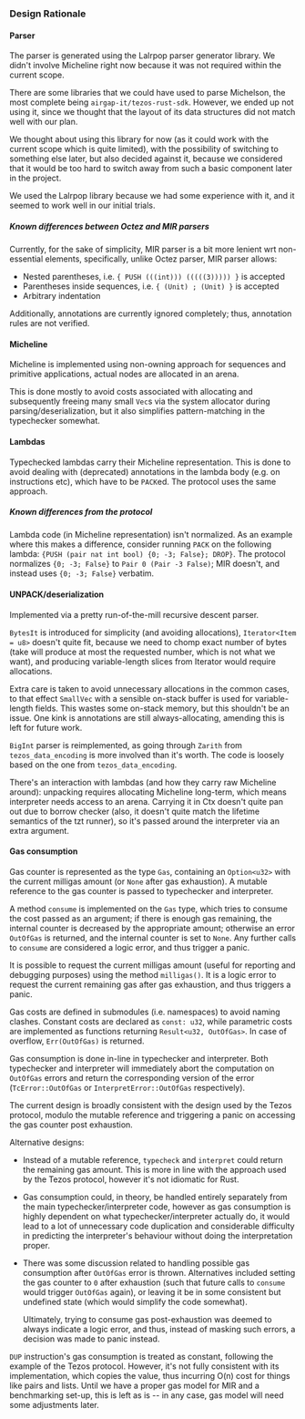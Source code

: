### Design Rationale

#### Parser

The parser is generated using the Lalrpop parser generator library. We didn't
involve Micheline right now because it was not required within the current
scope.

There are some libraries that we could have used to parse Michelson, the most
complete being `airgap-it/tezos-rust-sdk`. However, we ended up not using it, since
we thought that the layout of its data structures did not match well with
our plan.

We thought about using this library for now (as it could work with the current
scope which is quite limited), with the possibility of switching to something
else later, but also decided against it, because we considered that it would be
too hard to switch away from such a basic component later in the project.

We used the Lalrpop library because we had some experience with it, and it seemed
to work well in our initial trials.

##### Known differences between Octez and MIR parsers

Currently, for the sake of simplicity, MIR parser is a bit more lenient wrt non-essential elements, specifically, unlike Octez parser, MIR parser allows:

- Nested parentheses, i.e. `{ PUSH (((int))) (((((3))))) }` is accepted
- Parentheses inside sequences, i.e. `{ (Unit) ; (Unit) }` is accepted
- Arbitrary indentation

Additionally, annotations are currently ignored completely; thus, annotation rules are not verified.

#### Micheline

Micheline is implemented using non-owning approach for sequences and primitive applications,
actual nodes are allocated in an arena.

This is done mostly to avoid costs associated with allocating and subsequently
freeing many small `Vec`s via the system allocator during
parsing/deserialization, but it also simplifies pattern-matching in the
typechecker somewhat.

#### Lambdas

Typechecked lambdas carry their Micheline representation. This is done to avoid
dealing with (deprecated) annotations in the lambda body (e.g. on instructions
etc), which have to be `PACK`ed. The protocol uses the same approach.

##### Known differences from the protocol

Lambda code (in Micheline representation) isn't normalized. As an example where this makes a difference, consider running `PACK` on the following lambda: `{PUSH (pair nat int bool) {0; -3; False}; DROP}`. The protocol normalizes `{0; -3; False}` to `Pair 0 (Pair -3 False)`; MIR doesn't, and instead uses `{0; -3; False}` verbatim.

#### UNPACK/deserialization

Implemented via a pretty run-of-the-mill recursive descent parser.

`BytesIt` is introduced for simplicity (and avoiding allocations),
`Iterator<Item = u8>` doesn't quite fit, because we need to chomp exact number
of bytes (take will produce at most the requested number, which is not what we
want), and producing variable-length slices from Iterator would require
allocations.

Extra care is taken to avoid unnecessary allocations in the common cases, to that effect `SmallVec` with a sensible on-stack buffer is used for variable-length fields. This wastes some on-stack memory, but this shouldn't be an issue. One kink is annotations are still always-allocating, amending this is left for future work.

`BigInt` parser is reimplemented, as going through `Zarith` from
`tezos_data_encoding` is more involved than it's worth. The code is loosely
based on the one from `tezos_data_encoding`.

There's an interaction with lambdas (and how they carry raw Micheline around): unpacking requires allocating Micheline long-term, which means interpreter needs access to an arena. Carrying it in Ctx doesn't quite pan out due to borrow checker (also, it doesn't quite match the lifetime semantics of the tzt runner), so it's passed around the interpreter via an extra argument.

#### Gas consumption

Gas counter is represented as the type `Gas`, containing an `Option<u32>` with the current milligas amount (or `None` after gas exhaustion). A mutable reference to the gas counter is passed to typechecker and interpreter.

A method `consume` is implemented on the `Gas` type, which tries to consume the
cost passed as an argument; if there is enough gas remaining, the internal
counter is decreased by the appropriate amount; otherwise an error `OutOfGas` is
returned, and the internal counter is set to `None`. Any further calls to
`consume` are considered a logic error, and thus trigger a panic.

It is possible to request the current milligas amount (useful for reporting and
debugging purposes) using the method `milligas()`. It is a logic error to
request the current remaining gas after gas exhaustion, and thus triggers a
panic.

Gas costs are defined in submodules (i.e. namespaces) to avoid naming clashes.
Constant costs are declared as `const: u32`, while parametric costs are
implemented as functions returning `Result<u32, OutOfGas>`. In case of overflow,
`Err(OutOfGas)` is returned.

Gas consumption is done in-line in typechecker and interpreter. Both typechecker
and interpreter will immediately abort the computation on `OutOfGas` errors and
return the corresponding version of the error (`TcError::OutOfGas` or
`InterpretError::OutOfGas` respectively).

The current design is broadly consistent with the design used by the Tezos
protocol, modulo the mutable reference and triggering a panic on accessing the
gas counter post exhaustion.

Alternative designs:

- Instead of a mutable reference, `typecheck` and `interpret` could return the
  remaining gas amount. This is more in line with the approach used by the Tezos
  protocol, however it's not idiomatic for Rust.

- Gas consumption could, in theory, be handled entirely separately from the main
  typechecker/interpreter code, however as gas consumption is highly dependent
  on what typechecker/interpreter actually do, it would lead to a lot of
  unnecessary code duplication and considerable difficulty in predicting the
  interpreter's behaviour without doing the interpretation proper.

- There was some discussion related to handling possible gas consumption after
  `OutOfGas` error is thrown. Alternatives included setting the gas counter to
  `0` after exhaustion (such that future calls to `consume` would trigger
  `OutOfGas` again), or leaving it be in some consistent but undefined state
  (which would simplify the code somewhat).

  Ultimately, trying to consume gas post-exhaustion was deemed to always
  indicate a logic error, and thus, instead of masking such errors, a decision
  was made to panic instead.

`DUP` instruction's gas consumption is treated as constant, following the
example of the Tezos protocol. However, it's not fully consistent with its
implementation, which copies the value, thus incurring O(n) cost for things like
pairs and lists. Until we have a proper gas model for MIR and a benchmarking
set-up, this is left as is -- in any case, gas model will need some adjustments
later.
